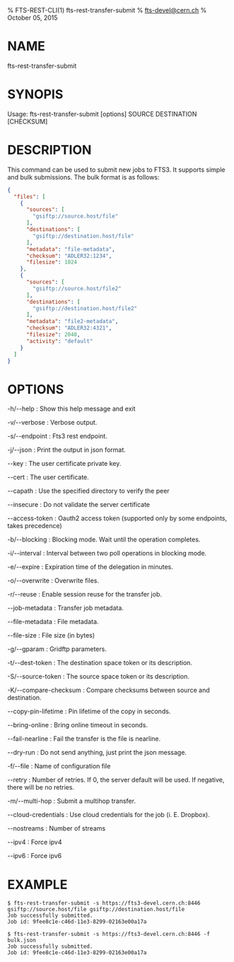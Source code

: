 % FTS-REST-CLI(1) fts-rest-transfer-submit
% fts-devel@cern.ch
% October 05, 2015
# NAME

fts-rest-transfer-submit

# SYNOPIS

Usage: fts-rest-transfer-submit [options] SOURCE DESTINATION [CHECKSUM]

# DESCRIPTION

This command can be used to submit new jobs to FTS3. It supports simple and bulk submissions. The bulk
format is as follows:

```json
{
  "files": [
    {
      "sources": [
        "gsiftp://source.host/file"
      ],
      "destinations": [
        "gsiftp://destination.host/file"
      ],
      "metadata": "file-metadata",
      "checksum": "ADLER32:1234",
      "filesize": 1024
    },
    {
      "sources": [
        "gsiftp://source.host/file2"
      ],
      "destinations": [
        "gsiftp://destination.host/file2"
      ],
      "metadata": "file2-metadata",
      "checksum": "ADLER32:4321",
      "filesize": 2048,
      "activity": "default"
    }
  ]
}
```


# OPTIONS

-h/--help
:	Show this help message and exit

-v/--verbose
:	Verbose output. 

-s/--endpoint
:	Fts3 rest endpoint. 

-j/--json
:	Print the output in json format. 

--key
:	The user certificate private key. 

--cert
:	The user certificate. 

--capath
:	Use the specified directory to verify the peer

--insecure
:	Do not validate the server certificate

--access-token
:	Oauth2 access token (supported only by some endpoints, takes precedence)

-b/--blocking
:	Blocking mode. Wait until the operation completes. 

-i/--interval
:	Interval between two poll operations in blocking mode. 

-e/--expire
:	Expiration time of the delegation in minutes. 

-o/--overwrite
:	Overwrite files. 

-r/--reuse
:	Enable session reuse for the transfer job. 

--job-metadata
:	Transfer job metadata. 

--file-metadata
:	File metadata. 

--file-size
:	File size (in bytes)

-g/--gparam
:	Gridftp parameters. 

-t/--dest-token
:	The destination space token or its description. 

-S/--source-token
:	The source space token or its description. 

-K/--compare-checksum
:	Compare checksums between source and destination. 

--copy-pin-lifetime
:	Pin lifetime of the copy in seconds. 

--bring-online
:	Bring online timeout in seconds. 

--fail-nearline
:	Fail the transfer is the file is nearline. 

--dry-run
:	Do not send anything, just print the json message. 

-f/--file
:	Name of configuration file

--retry
:	Number of retries. If 0, the server default will be used. If negative, there will be no retries. 

-m/--multi-hop
:	Submit a multihop transfer. 

--cloud-credentials
:	Use cloud credentials for the job (i. E. Dropbox). 

--nostreams
:	Number of streams

--ipv4
:	Force ipv4

--ipv6
:	Force ipv6

# EXAMPLE
```
$ fts-rest-transfer-submit -s https://fts3-devel.cern.ch:8446 gsiftp://source.host/file gsiftp://destination.host/file
Job successfully submitted.
Job id: 9fee8c1e-c46d-11e3-8299-02163e00a17a

$ fts-rest-transfer-submit -s https://fts3-devel.cern.ch:8446 -f bulk.json
Job successfully submitted.
Job id: 9fee8c1e-c46d-11e3-8299-02163e00a17a

```
